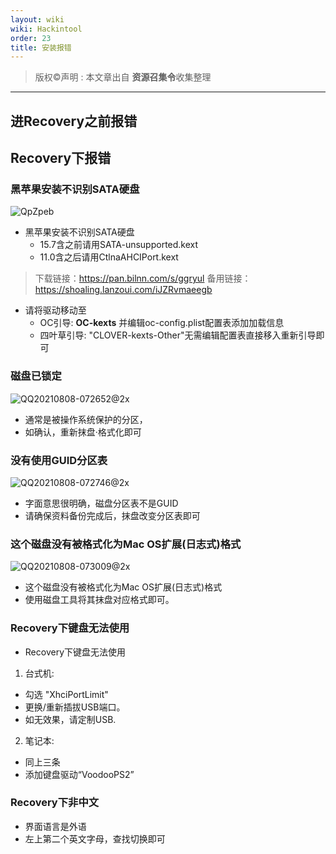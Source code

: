 ```yaml
---
layout: wiki
wiki: Hackintool
order: 23
title: 安装报错
---
```



> 版权©️声明 : 本文章出自 **资源召集令**收集整理

------------
## 进Recovery之前报错
### 
## Recovery下报错
### 黑苹果安装不识别SATA硬盘
![QpZpeb](https://cdn.jsdelivr.net/gh/muzishaoxing/Picture@main/uPic/QpZpeb.jpg)
- 黑苹果安装不识别SATA硬盘
  - 15.7含之前请用SATA-unsupported.kext
  - 11.0含之后请用CtlnaAHCIPort.kext
> 下载链接：https://pan.bilnn.com/s/ggryul
> 备用链接：https://shoaling.lanzoui.com/iJZRvmaeegb

- 请将驱动移动至
  - OC引导: **OC-kexts** 并编辑oc-config.plist配置表添加加载信息
  - 四叶草引导: "CLOVER-kexts-Other"无需编辑配置表直接移入重新引导即可

### 磁盘已锁定
![QQ20210808-072652@2x](https://cdn.jsdelivr.net/gh/muzishaoxing/Picture@main/uPic/QQ20210808-072652@2x.png)
- 通常是被操作系统保护的分区，
- 如确认，重新抹盘·格式化即可

### 没有使用GUID分区表
![QQ20210808-072746@2x](https://cdn.jsdelivr.net/gh/muzishaoxing/Picture@main/uPic/QQ20210808-072746@2x.png)
- 字面意思很明确，磁盘分区表不是GUID
- 请确保资料备份完成后，抹盘改变分区表即可

### 这个磁盘没有被格式化为Mac OS扩展(日志式)格式
![QQ20210808-073009@2x](https://cdn.jsdelivr.net/gh/muzishaoxing/Picture@main/uPic/QQ20210808-073009@2x.png)

- 这个磁盘没有被格式化为Mac OS扩展(日志式)格式
- 使用磁盘工具将其抹盘对应格式即可。

### Recovery下键盘无法使用
- Recovery下键盘无法使用
1. 台式机:
  - 勾选 "XhciPortLimit"
  - 更换/重新插拔USB端口。
  - 如无效果，请定制USB.
2. 笔记本:
  - 同上三条
  - 添加键盘驱动“VoodooPS2”

### Recovery下非中文
- 界面语言是外语
- 左上第二个英文字母，查找切换即可